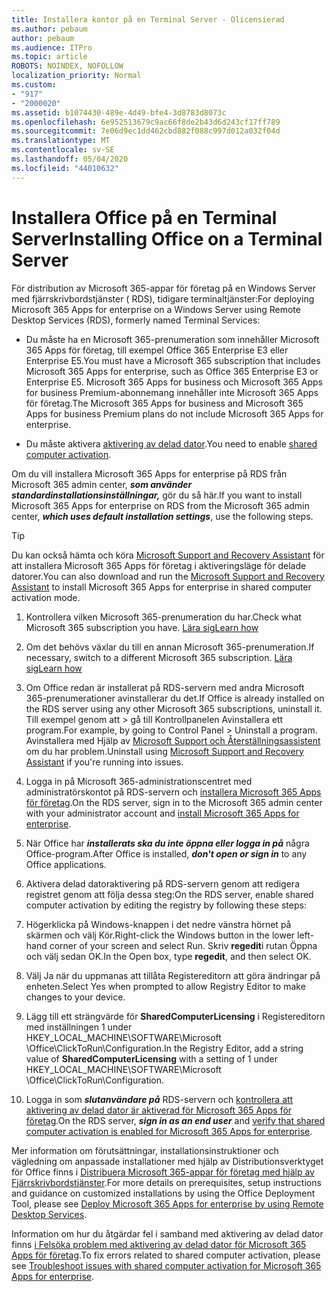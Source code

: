 ```yaml
---
title: Installera kontor på en Terminal Server - Olicensierad
ms.author: pebaum
author: pebaum
ms.audience: ITPro
ms.topic: article
ROBOTS: NOINDEX, NOFOLLOW
localization_priority: Normal
ms.custom:
- "917"
- "2000020"
ms.assetid: b1074430-489e-4d49-bfe4-3d8783d8073c
ms.openlocfilehash: 6e952513679c9ac66f8de2b43d6d243cf17ff789
ms.sourcegitcommit: 7e06d9ec1dd462cbd882f088c997d012a032f04d
ms.translationtype: MT
ms.contentlocale: sv-SE
ms.lasthandoff: 05/04/2020
ms.locfileid: "44010632"
---
```

# <a name="installing-office-on-a-terminal-server"></a><span data-ttu-id="8a867-102">Installera Office på en Terminal Server</span><span class="sxs-lookup"><span data-stu-id="8a867-102">Installing Office on a Terminal Server</span></span>

<span data-ttu-id="8a867-103">För distribution av Microsoft 365-appar för företag på en Windows Server med fjärrskrivbordstjänster ( RDS), tidigare terminaltjänster:</span><span class="sxs-lookup"><span data-stu-id="8a867-103">For deploying Microsoft 365 Apps for enterprise on a Windows Server using Remote Desktop Services (RDS), formerly named Terminal Services:</span></span>
  
- <span data-ttu-id="8a867-104">Du måste ha en Microsoft 365-prenumeration som innehåller Microsoft 365 Apps för företag, till exempel Office 365 Enterprise E3 eller Enterprise E5.</span><span class="sxs-lookup"><span data-stu-id="8a867-104">You must have a Microsoft 365 subscription that includes Microsoft 365 Apps for enterprise, such as Office 365 Enterprise E3 or Enterprise E5.</span></span> <span data-ttu-id="8a867-105">Microsoft 365 Apps for business och Microsoft 365 Apps for business Premium-abonnemang innehåller inte Microsoft 365 Apps för företag.</span><span class="sxs-lookup"><span data-stu-id="8a867-105">The Microsoft 365 Apps for business and Microsoft 365 Apps for business Premium plans do not include Microsoft 365 Apps for enterprise.</span></span>

- <span data-ttu-id="8a867-106">Du måste aktivera [aktivering av delad dator](https://docs.microsoft.com/DeployOffice/overview-shared-computer-activation).</span><span class="sxs-lookup"><span data-stu-id="8a867-106">You need to enable [shared computer activation](https://docs.microsoft.com/DeployOffice/overview-shared-computer-activation).</span></span>

<span data-ttu-id="8a867-107">Om du vill installera Microsoft 365 Apps for enterprise på RDS från Microsoft 365 admin center, ***som använder standardinstallationsinställningar,*** gör du så här.</span><span class="sxs-lookup"><span data-stu-id="8a867-107">If you want to install Microsoft 365 Apps for enterprise on RDS from the Microsoft 365 admin center, ***which uses default installation settings***, use the following steps.</span></span>

> [!TIP]
> <span data-ttu-id="8a867-108">Du kan också hämta och köra [Microsoft Support and Recovery Assistant](https://aka.ms/SaRA_OfficeSCA_M365Portal) för att installera Microsoft 365 Apps för företag i aktiveringsläge för delade datorer.</span><span class="sxs-lookup"><span data-stu-id="8a867-108">You can also download and run the [Microsoft Support and Recovery Assistant](https://aka.ms/SaRA_OfficeSCA_M365Portal) to install Microsoft 365 Apps for enterprise in shared computer activation mode.</span></span>
  
1. <span data-ttu-id="8a867-109">Kontrollera vilken Microsoft 365-prenumeration du har.</span><span class="sxs-lookup"><span data-stu-id="8a867-109">Check what Microsoft 365 subscription you have.</span></span> [<span data-ttu-id="8a867-110">Lära sig</span><span class="sxs-lookup"><span data-stu-id="8a867-110">Learn how</span></span>](https://docs.microsoft.com/office365/admin/admin-overview/what-subscription-do-i-have)

2. <span data-ttu-id="8a867-111">Om det behövs växlar du till en annan Microsoft 365-prenumeration.</span><span class="sxs-lookup"><span data-stu-id="8a867-111">If necessary, switch to a different Microsoft 365 subscription.</span></span> [<span data-ttu-id="8a867-112">Lära sig</span><span class="sxs-lookup"><span data-stu-id="8a867-112">Learn how</span></span>](https://docs.microsoft.com/office365/admin/subscriptions-and-billing/switch-to-a-different-plan)

3. <span data-ttu-id="8a867-113">Om Office redan är installerat på RDS-servern med andra Microsoft 365-prenumerationer avinstallerar du det.</span><span class="sxs-lookup"><span data-stu-id="8a867-113">If Office is already installed on the RDS server using any other Microsoft 365 subscriptions, uninstall it.</span></span> <span data-ttu-id="8a867-114">Till exempel genom att \> gå till Kontrollpanelen Avinstallera ett program.</span><span class="sxs-lookup"><span data-stu-id="8a867-114">For example, by going to Control Panel \> Uninstall a program.</span></span> <span data-ttu-id="8a867-115">Avinstallera med Hjälp av [Microsoft Support och Återställningsassistent](https://aka.ms/SARA-OfficeUninstall-Alchemy) om du har problem.</span><span class="sxs-lookup"><span data-stu-id="8a867-115">Uninstall using [Microsoft Support and Recovery Assistant](https://aka.ms/SARA-OfficeUninstall-Alchemy) if you're running into issues.</span></span>

4. <span data-ttu-id="8a867-116">Logga in på Microsoft 365-administrationscentret med administratörskontot på RDS-servern och [installera Microsoft 365 Apps för företag](https://portal.office.com/OLS/MySoftware.aspx).</span><span class="sxs-lookup"><span data-stu-id="8a867-116">On the RDS server, sign in to the Microsoft 365 admin center with your administrator account and [install Microsoft 365 Apps for enterprise](https://portal.office.com/OLS/MySoftware.aspx).</span></span>

5. <span data-ttu-id="8a867-117">När Office har ***installerats ska du inte öppna eller logga in på*** några Office-program.</span><span class="sxs-lookup"><span data-stu-id="8a867-117">After Office is installed, ***don't open or sign in*** to any Office applications.</span></span>

6. <span data-ttu-id="8a867-118">Aktivera delad datoraktivering på RDS-servern genom att redigera registret genom att följa dessa steg:</span><span class="sxs-lookup"><span data-stu-id="8a867-118">On the RDS server, enable shared computer activation by editing the registry by following these steps:</span></span>

1. <span data-ttu-id="8a867-119">Högerklicka på Windows-knappen i det nedre vänstra hörnet på skärmen och välj Kör.</span><span class="sxs-lookup"><span data-stu-id="8a867-119">Right-click the Windows button in the lower left-hand corner of your screen and select Run.</span></span> <span data-ttu-id="8a867-120">Skriv **regedit**i rutan Öppna och välj sedan OK.</span><span class="sxs-lookup"><span data-stu-id="8a867-120">In the Open box, type **regedit**, and then select OK.</span></span>

2. <span data-ttu-id="8a867-121">Välj Ja när du uppmanas att tillåta Registereditorn att göra ändringar på enheten.</span><span class="sxs-lookup"><span data-stu-id="8a867-121">Select Yes when prompted to allow Registry Editor to make changes to your device.</span></span>

3. <span data-ttu-id="8a867-122">Lägg till ett strängvärde för **SharedComputerLicensing** i Registereditorn med inställningen 1 under HKEY_LOCAL_MACHINE\SOFTWARE\Microsoft \Office\ClickToRun\Configuration.</span><span class="sxs-lookup"><span data-stu-id="8a867-122">In the Registry Editor, add a string value of **SharedComputerLicensing** with a setting of 1 under HKEY_LOCAL_MACHINE\SOFTWARE\Microsoft \Office\ClickToRun\Configuration.</span></span>

7. <span data-ttu-id="8a867-123">Logga in som ***slutanvändare på*** RDS-servern och [kontrollera att aktivering av delad dator är aktiverad för Microsoft 365 Apps för företag](https://docs.microsoft.com/DeployOffice/troubleshoot-shared-computer-activation#verify-that-activation-for-microsoft-365-apps-succeeded).</span><span class="sxs-lookup"><span data-stu-id="8a867-123">On the RDS server, ***sign in as an end user*** and [verify that shared computer activation is enabled for Microsoft 365 Apps for enterprise](https://docs.microsoft.com/DeployOffice/troubleshoot-shared-computer-activation#verify-that-activation-for-microsoft-365-apps-succeeded).</span></span>

<span data-ttu-id="8a867-124">Mer information om förutsättningar, installationsinstruktioner och vägledning om anpassade installationer med hjälp av Distributionsverktyget för Office finns i [Distribuera Microsoft 365-appar för företag med hjälp av Fjärrskrivbordstjänster](https://docs.microsoft.com/DeployOffice/deploy-microsoft-365-apps-remote-desktop-services).</span><span class="sxs-lookup"><span data-stu-id="8a867-124">For more details on prerequisites, setup instructions and guidance on customized installations by using the Office Deployment Tool, please see [Deploy Microsoft 365 Apps for enterprise by using Remote Desktop Services](https://docs.microsoft.com/DeployOffice/deploy-microsoft-365-apps-remote-desktop-services).</span></span>
  
<span data-ttu-id="8a867-125">Information om hur du åtgärdar fel i samband med aktivering av delad dator finns [i Felsöka problem med aktivering av delad dator för Microsoft 365 Apps för företag](https://docs.microsoft.com/DeployOffice/troubleshoot-shared-computer-activation).</span><span class="sxs-lookup"><span data-stu-id="8a867-125">To fix errors related to shared computer activation, please see [Troubleshoot issues with shared computer activation for Microsoft 365 Apps for enterprise](https://docs.microsoft.com/DeployOffice/troubleshoot-shared-computer-activation).</span></span>
  